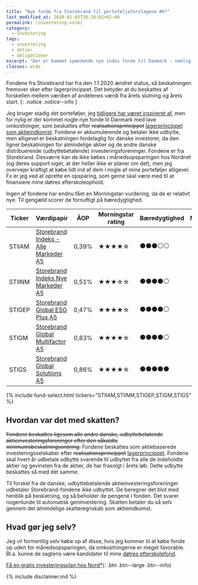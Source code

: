 ```yaml
---
title: "Nye fonde fra Storebrand til porteføljeforslagene #6?"
last_modified_at: 2020-01-03T20:20:02+02:00
permalink: /investering-vol6/
category:
  - Investering
tags:
  - investering
  - aktier
  - obligationer
excerpt: "Der er kommet spændende nye index fonde til Danmark - nemlig fonde fra Storebrand, som kan handles helt ned til årlige omkostninger på 0,39%."
classes: wide
---
```


Fondene fra Storebrand har fra den 1.1.2020 ændret status, så beskatningen fremover sker efter lagerprincippet. Det betyder at du beskattes af forskellen mellem værdien af andelenes værdi fra årets slutning og årets start.
{: .notice .notice--info }

Jeg bruger stadig det porteføljer, jeg [tidligere har været inspireret af](/investering-vol5/), men for nylig er der kommet nogle nye fonde til Danmark med lave omkostninger, som beskattes efter <del cite="https://www.storebrandfondene.dk/nyhedsside?article=andring-i-skattestatus" date="2020-01-03T20:20:02+02:00">realisationsprincippet</del> <ins cite="https://www.storebrandfondene.dk/nyhedsside?article=andring-i-skattestatus" date="2020-01-03T20:20:02+02:00">lagerprincippet som aktieindkomst</ins>. Fondene er akkumulerende og betaler ikke udbytte, men alligevel er beskatningen fordelagtig for danske investorer, da den ligner beskatningen for almindelige aktier og de andre danske distribuerende (udbyttebetalende) investeringsforeninger. Fondene er fra Storebrand. Desværre kan de ikke købes i månedsopsparingen hos Nordnet (og deres support siger, at der heller ikke er planer om det), men jeg overvejer kraftigt at købe lidt ind af dem i nogle af mine porteføljer alligevel. Fx er jeg ved at oprette en opsparing, som gerne skal være med til at finansiere mine døtres efterskoleophold.

Ingen af fondene har endnu fået en Morningstar-vurdering, da de er relativt nye. Til gengæld scorer de fornuftigt på bæredygtighed.

| Ticker | Værdipapir                                                                                                      | ÅOP   | Morningstar rating                       | Bæredygtighed                            | Måned |
|--------|-----------------------------------------------------------------------------------------------------------------|-------|------------------------------------------|------------------------------------------|-------|
| STIIAM | [Storebrand Indeks - Alle Markeder A5](http://www.morningstar.dk/dk/funds/snapshot/snapshot.aspx?id=F000013CKK) | 0,39% | &#x2605;&#x2605;&#x2605;&#x2605;&#x2606; | &#x26AB;&#x26AB;&#x26AB;&#x26AA;&#x26AA; |       |
| STIINM | [Storebrand Indeks Nye Markeder A5](http://www.morningstar.dk/dk/funds/snapshot/snapshot.aspx?id=F000013CKL)    | 0,51% | &#x2605;&#x2605;&#x2605;&#x2606;&#x2606; | &#x26AB;&#x26AB;&#x26AB;&#x26AB;&#x26AA; |       |
| STIGEP | [Storebrand Global ESG Plus A5](http://www.morningstar.dk/dk/funds/snapshot/snapshot.aspx?id=F000013CKG)        | 0,47% | &#x2605;&#x2605;&#x2605;&#x2605;&#x2606; | &#x26AB;&#x26AB;&#x26AB;&#x26AB;&#x26AA; |       |
| STIGM  | [Storebrand Global Multifactor A5](http://www.morningstar.dk/dk/funds/snapshot/snapshot.aspx?id=F000013CKH)     | 0,83% | &#x2605;&#x2605;&#x2605;&#x2605;&#x2606; | &#x26AB;&#x26AB;&#x26AB;&#x26AB;&#x26AA; |       |
| STIGS  | [Storebrand Global Solutions A5](http://www.morningstar.dk/dk/funds/snapshot/snapshot.aspx?id=F000013CKJ)       | 0,86% | &#x2605;&#x2605;&#x2605;&#x2605;&#x2606; | &#x26AB;&#x26AB;&#x26AB;&#x26AB;&#x26AB; |       |

{% include fund-select.html tickers="STIIAM,STIINM,STIGEP,STIGM,STIGS" %}

## Hvordan var det med skatten?

<del>Fondene beskattes ligesom alle andre danske, udbyttebetalende aktieinvesteringsforeninger efter den såkaldte minimumsbeskatningsordning.</del> Fondene beskattes som aktiebaserede investeringsselskaber efter <del>realisationsprincippet</del> <ins>lagerprincippet</ins>. Fondene skal hvert år udbetale udbytte svarende til udbyttet fra alle de indeholdte aktier og gevinsten fra de aktier, de har frasolgt i årets løb. Dette udbytte beskattes så med det samme.

Til forskel fra de danske, udbyttebetalende aktieinvesteringsforeninger udbetaler Storebrand-fondene ikke udbyttet. De beregner det blot med henblik på beskatning, og så beholder de pengene i fonden. Det svarer nogenlunde til automatisk geninvestering. Skatten betaler du så selv gennem det almindelige skatteregnskab som aktieindkomst.

## Hvad gør jeg selv?

Jeg vil formentlig selv købe op af disse, hvis jeg kommer til at købe fonde op uden for månedsopsparingen, da omkostningerne er meget favorable. Bl.a. kunne de sagtens være kandidater til mine [døtres efterskolefond](https://www.shareville.dk/profiles/lsolesen/portfolios/358995).

[Få en gratis investeringsplan hos Nord\*](/go/nord/){: .btn .btn--large .btn--info}

{% include disclaimer.md %}
